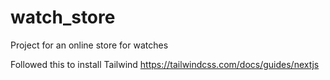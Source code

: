 # watch_store
Project for an online store for watches

Followed this to install Tailwind
https://tailwindcss.com/docs/guides/nextjs

